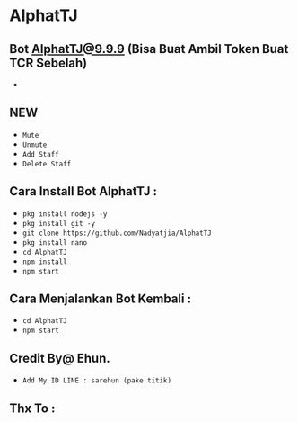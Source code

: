 # AlphatTJ
Bot AlphatTJ@9.9.9 (Bisa Buat Ambil Token Buat TCR Sebelah)
------
-

NEW
------
- `Mute`
- `Unmute`
- `Add Staff`
- `Delete Staff`

Cara Install Bot AlphatTJ :
------
- `pkg install nodejs -y`
- `pkg install git -y`
- `git clone https://github.com/Nadyatjia/AlphatTJ`
- `pkg install nano`
- `cd AlphatTJ`
- `npm install`
- `npm start`

Cara Menjalankan Bot Kembali :
------
- `cd AlphatTJ`
- `npm start`

Credit By@ Ehun.
------
- `Add My ID LINE : sarehun (pake titik)`

Thx To :
------




